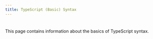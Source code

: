 ```yaml
---
title: TypeScript (Basic) Syntax
---
```


# 

This page contains information about the basics of TypeScript syntax.